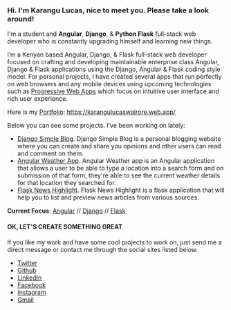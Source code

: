 ### Hi. I'm Karangu Lucas, nice to meet you. Please take a look around!

I'm a student and **Angular**, **Django**, & **Python Flask** full-stack web developer who is constantly upgrading himself and learning new things. 

I’m a Kenyan based Angular, Django, & Flask full-stack web developer focused on crafting and developing maintainable enterprise class Angular, Django & Flask applications using the Django, Angular & Flask coding style model. For personal projects, I have created several apps that run perfectly on web browsers and any mobile devices using upcoming technologies such as [Progressive Web Apps](https://web.dev/what-are-pwas/) which focus on intuitive user interface and rich user experience.

Here is my [Portfolio](https://github.com/lwairore/portfolio):  https://karangulucaswairore.web.app/

Below you can see some projects. I've been working on lately:

- [Django Simple Blog](https://github.com/lwairore/django-simple-blog). Django Simple Blog is a personal blogging website where you can create and share you opinions and other users can read and comment on them.
- [Angular Weather App](https://github.com/lwairore/angular-weather-app). Angular Weather app is an Angular application that allows a user to be able to type a location into a search form and on submission of that form, they're able to see the current weather details for that location they searched for.
- [Flask News Highlight](https://github.com/lwairore/flask-news-highlight). Flask News Highlight is a flask application that will help you to list and preview news articles from various sources.


**Current Focus**: [Angular](https://angular.io/) // [Django](https://www.djangoproject.com/) // [Flask](https://flask.palletsprojects.com/)


#### OK, LET'S CREATE SOMETHING GREAT
If you like my work and have some cool projects to work on, just send me a direct message or contact me through the social sites listed below.

* [Twitter](https://twitter.com/kwairore)
* [Github](https://github.com/lwairore)
* [LinkedIn](https://www.linkedin.com/in/lucas-wairore/)
* [Facebook](https://www.facebook.com/lucas.wairore)
* [Instagram](https://www.instagram.com/kwairore/)
* [Gmail](mailto:kwairore@gmail.com)

<!--
**lwairore/lwairore** is a ✨ _special_ ✨ repository because its `README.md` (this file) appears on your GitHub profile.

Here are some ideas to get you started:
//
- 🔭 I’m currently working on ...
- 🌱 I’m currently learning ...
- 👯 I’m looking to collaborate on ...
- 🤔 I’m looking for help with ...
- 💬 Ask me about ...
- 📫 How to reach me: ...
- 😄 Pronouns: ...
- ⚡ Fun fact: ...
-->
